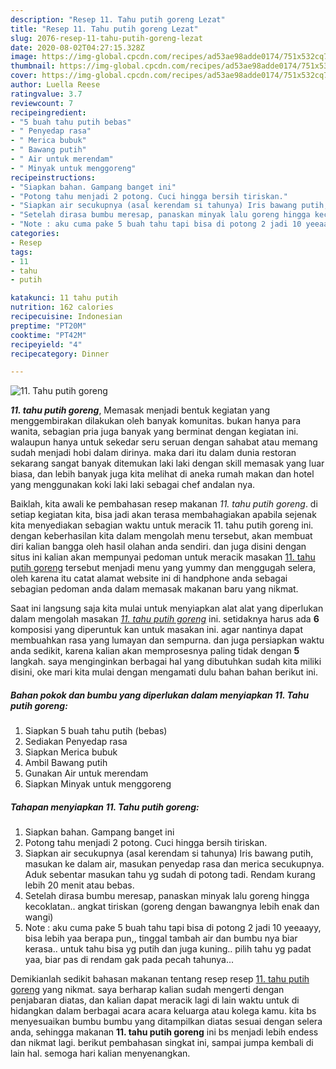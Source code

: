 ```yaml
---
description: "Resep 11. Tahu putih goreng Lezat"
title: "Resep 11. Tahu putih goreng Lezat"
slug: 2076-resep-11-tahu-putih-goreng-lezat
date: 2020-08-02T04:27:15.328Z
image: https://img-global.cpcdn.com/recipes/ad53ae98adde0174/751x532cq70/11-tahu-putih-goreng-foto-resep-utama.jpg
thumbnail: https://img-global.cpcdn.com/recipes/ad53ae98adde0174/751x532cq70/11-tahu-putih-goreng-foto-resep-utama.jpg
cover: https://img-global.cpcdn.com/recipes/ad53ae98adde0174/751x532cq70/11-tahu-putih-goreng-foto-resep-utama.jpg
author: Luella Reese
ratingvalue: 3.7
reviewcount: 7
recipeingredient:
- "5 buah tahu putih bebas"
- " Penyedap rasa"
- " Merica bubuk"
- " Bawang putih"
- " Air untuk merendam"
- " Minyak untuk menggoreng"
recipeinstructions:
- "Siapkan bahan. Gampang banget ini"
- "Potong tahu menjadi 2 potong. Cuci hingga bersih tiriskan."
- "Siapkan air secukupnya (asal kerendam si tahunya) Iris bawang putih, masukan ke dalam air, masukan penyedap rasa dan merica secukupnya. Aduk sebentar masukan tahu yg sudah di potong tadi. Rendam kurang lebih 20 menit atau bebas."
- "Setelah dirasa bumbu meresap, panaskan minyak lalu goreng hingga kecoklatan.. angkat tiriskan (goreng dengan bawangnya lebih enak dan wangi)"
- "Note : aku cuma pake 5 buah tahu tapi bisa di potong 2 jadi 10 yeeaayy, bisa lebih yaa berapa pun,, tinggal tambah air dan bumbu nya biar kerasa.. untuk tahu bisa yg putih dan juga kuning.. pilih tahu yg padat yaa, biar pas di rendam gak pada pecah tahunya..."
categories:
- Resep
tags:
- 11
- tahu
- putih

katakunci: 11 tahu putih 
nutrition: 162 calories
recipecuisine: Indonesian
preptime: "PT20M"
cooktime: "PT42M"
recipeyield: "4"
recipecategory: Dinner

---
```



![11. Tahu putih goreng](https://img-global.cpcdn.com/recipes/ad53ae98adde0174/751x532cq70/11-tahu-putih-goreng-foto-resep-utama.jpg)

<b><i>11. tahu putih goreng</i></b>, Memasak menjadi bentuk kegiatan yang menggembirakan dilakukan oleh banyak komunitas. bukan hanya para wanita, sebagian pria juga banyak yang berminat dengan kegiatan ini. walaupun hanya untuk sekedar seru seruan dengan sahabat atau memang sudah menjadi hobi dalam dirinya. maka dari itu dalam dunia restoran sekarang sangat banyak ditemukan laki laki dengan skill memasak yang luar biasa, dan lebih banyak juga kita melihat di aneka rumah makan dan hotel yang menggunakan koki laki laki sebagai chef andalan nya.



Baiklah, kita awali ke pembahasan resep makanan <i>11. tahu putih goreng</i>. di setiap kegiatan kita, bisa jadi akan terasa membahagiakan apabila sejenak kita menyediakan sebagian waktu untuk meracik 11. tahu putih goreng ini. dengan keberhasilan kita dalam mengolah menu tersebut, akan membuat diri kalian bangga oleh hasil olahan anda sendiri. dan juga disini dengan situs ini kalian akan mempunyai pedoman untuk meracik masakan <u>11. tahu putih goreng</u> tersebut menjadi menu yang yummy dan menggugah selera, oleh karena itu catat alamat website ini di handphone anda sebagai sebagian pedoman anda dalam memasak makanan baru yang nikmat.


Saat ini langsung saja kita mulai untuk menyiapkan alat alat yang diperlukan dalam mengolah masakan <u><i>11. tahu putih goreng</i></u> ini. setidaknya harus ada <b>6</b> komposisi yang diperuntuk kan untuk masakan ini. agar nantinya dapat membuahkan rasa yang lumayan dan sempurna. dan juga persiapkan waktu anda sedikit, karena kalian akan memprosesnya paling tidak dengan <b>5</b> langkah. saya menginginkan berbagai hal yang dibutuhkan sudah kita miliki disini, oke mari kita mulai dengan mengamati dulu bahan bahan berikut ini.

<!--inarticleads1-->

##### Bahan pokok dan bumbu yang diperlukan dalam menyiapkan 11. Tahu putih goreng:

1. Siapkan 5 buah tahu putih (bebas)
1. Sediakan  Penyedap rasa
1. Siapkan  Merica bubuk
1. Ambil  Bawang putih
1. Gunakan  Air untuk merendam
1. Siapkan  Minyak untuk menggoreng




<!--inarticleads2-->

##### Tahapan menyiapkan 11. Tahu putih goreng:

1. Siapkan bahan. Gampang banget ini
1. Potong tahu menjadi 2 potong. Cuci hingga bersih tiriskan.
1. Siapkan air secukupnya (asal kerendam si tahunya) Iris bawang putih, masukan ke dalam air, masukan penyedap rasa dan merica secukupnya. Aduk sebentar masukan tahu yg sudah di potong tadi. Rendam kurang lebih 20 menit atau bebas.
1. Setelah dirasa bumbu meresap, panaskan minyak lalu goreng hingga kecoklatan.. angkat tiriskan (goreng dengan bawangnya lebih enak dan wangi)
1. Note : aku cuma pake 5 buah tahu tapi bisa di potong 2 jadi 10 yeeaayy, bisa lebih yaa berapa pun,, tinggal tambah air dan bumbu nya biar kerasa.. untuk tahu bisa yg putih dan juga kuning.. pilih tahu yg padat yaa, biar pas di rendam gak pada pecah tahunya...




Demikianlah sedikit bahasan makanan tentang resep resep <u>11. tahu putih goreng</u> yang nikmat. saya berharap kalian sudah mengerti dengan penjabaran diatas, dan kalian dapat meracik lagi di lain waktu untuk di hidangkan dalam berbagai acara acara keluarga atau kolega kamu. kita bs menyesuaikan bumbu bumbu yang ditampilkan diatas sesuai dengan selera anda, sehingga makanan <b>11. tahu putih goreng</b> ini bs menjadi lebih endess dan nikmat lagi. berikut pembahasan singkat ini, sampai jumpa kembali di lain hal. semoga hari kalian menyenangkan.
